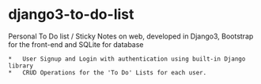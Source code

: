 # django3-to-do-list
Personal To Do list / Sticky Notes on web, developed in Django3, Bootstrap for the front-end and SQLite for database

	*	User Signup and Login with authentication using built-in Django library
	*	CRUD Operations for the 'To Do' Lists for each user.

